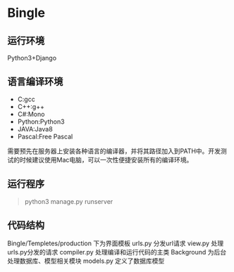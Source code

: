 # Bingle
## 运行环境
Python3+Django

## 语言编译环境
- C:gcc
- C++:g++
- C#:Mono
- Python:Python3
- JAVA:Java8
- Pascal:Free Pascal

需要预先在服务器上安装各种语言的编译器，并将其路径加入到PATH中。开发测试的时候建议使用Mac电脑，可以一次性便捷安装所有的编译环境。

## 运行程序
> python3 manage.py runserver

## 代码结构
Bingle/Templetes/production 下为界面模板
  urls.py 分发url请求
  view.py 处理urls.py分发的请求
  compiler.py 处理编译和运行代码的主类
Background 为后台处理数据库、模型相关模块
  models.py 定义了数据库模型
